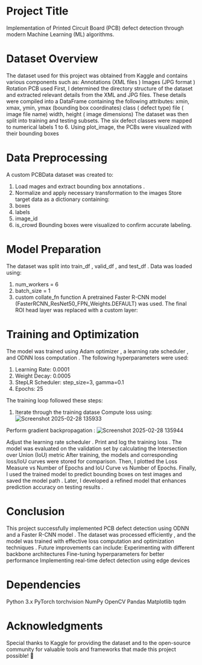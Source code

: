 # Project Title
Implementation of Printed Circuit Board (PCB) defect detection through modern Machine Learning (ML) algorithms.

# Dataset Overview

The dataset  used for this project was obtained from Kaggle  and contains various components such as:
Annotations (XML files )
Images (JPG format )
Rotation 
PCB used
First, I determined the directory structure of the dataset and extracted relevant details from the XML and JPG  files. These details were compiled into a DataFrame  containing the following attributes:
xmin, xmax, ymin, ymax (bounding box coordinates)
class ( defect type)
file ( image file name)
width, height ( image dimensions)
The dataset was then split into training and testing  subsets. The six defect classes were mapped to numerical labels 1 to 6. Using plot_image, the PCBs  were visualized with their bounding boxes 

# Data Preprocessing

A custom PCBData dataset was created to:
1. Load mages and extract bounding box annotations .
2. Normalize and apply necessary transformation to the images Store target data as a dictionary containing:
3. boxes
4. labels
5. image_id
6.  is_crowd
Bounding boxes were visualized to confirm accurate labeling.
 
# Model Preparation
The dataset was split into train_df , valid_df , and test_df . Data was loaded using:
1. num_workers = 6
2. batch_size = 1
3. custom  collate_fn function
A pretrained Faster R-CNN model (FasterRCNN_ResNet50_FPN_Weights.DEFAULT) was used. The final ROI head  layer was replaced with a custom layer:

# Training and Optimization
The model was trained using Adam optimizer , a learning rate scheduler , and ODNN loss computation . The following hyperparameters were used:
1. Learning Rate: 0.0001
2. Weight Decay: 0.0005
3.  StepLR Scheduler: step_size=3, gamma=0.1
4. Epochs: 25
   
The training loop  followed these steps:
1. Iterate through the training datase
 Compute loss using:
![Screenshot 2025-02-28 135933](https://github.com/user-attachments/assets/2fbfdaf3-66c0-4357-8f71-537c60b804f9)


 Perform gradient backpropagation :
![Screenshot 2025-02-28 135944](https://github.com/user-attachments/assets/fea10d36-9dc0-4147-8cbe-4c96939aaf34)


Adjust the learning rate scheduler .
Print and log the training loss .
The model was evaluated on the validation set by calculating the Intersection over Union (IoU)  metric
After training, the models  and corresponding loss/IoU curves  were stored for comparison. Then, I plotted  the Loss Measure vs Number of Epochs and IoU Curve vs Number of Epochs. Finally, I used the trained model to predict  bounding boxes on test images  and saved the model path . Later, I developed a refined model  that enhances prediction accuracy  on testing results .

# Conclusion
This project successfully implemented PCB defect detection  using ODNN  and a Faster R-CNN model . The dataset was processed efficiently , and the model was trained with effective loss computation  and optimization techniques . Future improvements can include:
Experimenting with different backbone architectures
Fine-tuning hyperparameters for better performance
Implementing real-time defect detection using edge devices


# Dependencies
 Python 3.x
 PyTorch
 torchvision
 NumPy
 OpenCV
 Pandas
 Matplotlib
 tqdm
 
# Acknowledgments
Special thanks to Kaggle  for providing the dataset  and to the open-source community  for valuable tools and frameworks  that made this project possible! 🚀



